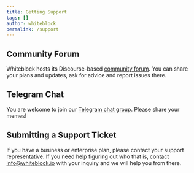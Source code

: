 ```yaml
---
title: Getting Support
tags: []
author: whiteblock
permalink: /support
---
```

## Community Forum

Whiteblock hosts its Discourse-based [community forum](https://community.whiteblock.io). You can share your plans and updates, ask for advice and report issues there.

## Telegram Chat

You are welcome to join our [Telegram chat group](https://t.me/whiteblockio). Please share your memes!

## Submitting a Support Ticket

If you have a business or enterprise plan, please contact your support representative. If you need help figuring out who that is, contact [info@whiteblock.io](mailto:info@whiteblock.io) with your inquiry and we will help you from there.